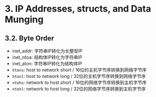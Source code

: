 # 3. IP Addresses, structs, and Data Munging

## 3.2. Byte Order

- inet_addr: 字符串IP转化为长整型IP
- inet_ntoa: 结构体IP转化为字符串IP
- inet_aton: 字符串IP转化为结构体IP
- `htons`: host to network short / 16位的主机字节序转换到网络字节序
- `htonl`: host to network long / 32位的主机字节序转换到网络字节序
- `ntohs`: network to host short / 16位的网络字节序转换到主机字节序
- `ntohl`: network to host long / 32位的网络字节序转换到主机字节序